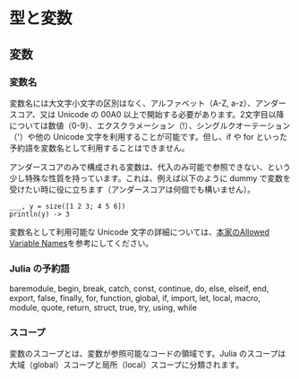 # 型と変数

## 変数

### 変数名
変数名には大文字小文字の区別はなく、アルファベット（A-Z, a-z）、アンダースコア、又は Unicode の 00A0 以上で開始する必要があります。2文字目以降については数値（0-9）、エクスクラメーション（!）、シングルクオーテーション（'）や他の Unicode 文字を利用することが可能です。但し、if や for といった予約語を変数名として利用することはできません。

アンダースコアのみで構成される変数は、代入のみ可能で参照できない、という少し特殊な性質を持っています。これは、例えば以下のように dummy で変数を受けたい時に役に立ちます（アンダースコアは何個でも構いません）。
```
___, y = size([1 2 3; 4 5 6])
println(y) -> 3
```

変数名として利用可能な Unicode 文字の詳細については、[本家のAllowed Variable Names](https://docs.julialang.org/en/v1/manual/variables/#man-allowed-variable-names)を参考にしてください。

### Julia の予約語
baremodule, begin, break, catch, const, continue, do, else, elseif, end, export, false, finally, for, function, global, if, import, let, local, macro, module, quote, return, struct, true, try, using, while

<!--
### 組み込み変数

### 変数名の慣習
-->

### スコープ
変数のスコープとは、変数が参照可能なコードの領域です。Julia のスコープは大域（global）スコープと局所（local）スコープに分類されます。


<!--
TODO:
hard/soft scope
https://docs.julialang.org/en/v1/manual/variables-and-scoping/
-->

